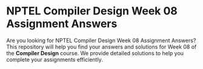 # NPTEL Compiler Design Week 08 Assignment Answers

Are you looking for NPTEL Compiler Design Week 08 Assignment Answers? This repository will help you find your answers and solutions for Week 08 of the **Compiler Design** course. We provide detailed solutions to help you complete your assignments efficiently.